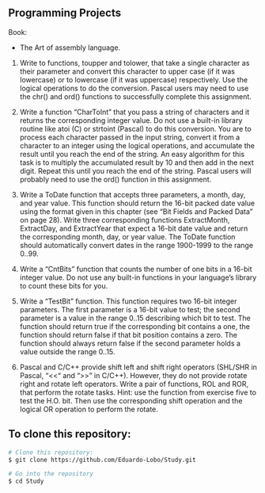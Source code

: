 ## Programming Projects

Book: 
* The Art of assembly language.

1) Write to functions, toupper and tolower, that take a single character as their parameter and
convert this character to upper case (if it was lowercase) or to lowercase (if it was uppercase) 
respectively. Use the logical operations to do the conversion. Pascal users may need to use the 
chr() and ord() functions to successfully complete this assignment.

2) Write a function “CharToInt” that you pass a string of characters and it returns the corresponding
integer value. Do not use a built-in library routine like atoi (C) or strtoint (Pascal) to do this 
conversion. You are to process each character passed in the input string, convert it from a character 
to an integer using the logical operations, and accumulate the result until you reach the end of the 
string. An easy algorithm for this task is to multiply the accumulated result by 10 and then add in 
the next digit. Repeat this until you reach the end of the string. Pascal users will probably need to 
use the ord() function in this assignment.

3) Write a ToDate function that accepts three parameters, a month, day, and year value. This function
should return the 16-bit packed date value using the format given in this chapter (see “Bit Fields and 
Packed Data” on page 28). Write three corresponding functions ExtractMonth, ExtractDay, and ExtractYear 
that expect a 16-bit date value and return the corresponding month, day, or year value. 
The ToDate function should automatically convert dates in the range 1900-1999 to the range 0..99.

4) Write a “CntBits” function that counts the number of one bits in a 16-bit integer value. Do
not use any built-in functions in your language’s library to count these bits for you.

5) Write a “TestBit” function. This function requires two 16-bit integer parameters. The first parameter 
is a 16-bit value to test; the second parameter is a value in the range 0..15 describing which bit to test. 
The function should return true if the corresponding bit contains a one, the function should return false 
if that bit position contains a zero. The function should always return false if the second parameter holds 
a value outside the range 0..15.

6) Pascal and C/C++ provide shift left and shift right operators (SHL/SHR in Pascal, “<<“ and “>>” in C/C++). 
However, they do not provide rotate right and rotate left operators. Write a pair of functions, ROL and ROR, 
that perform the rotate tasks. Hint: use the function from exercise five to test the H.O. bit. Then use the 
corresponding shift operation and the logical OR operation to perform the rotate.

## To clone this repository:

```bash
# Clone this repository:
$ git clone https://github.com/Eduardo-Lobo/Study.git

# Go into the repository
$ cd Study
```
